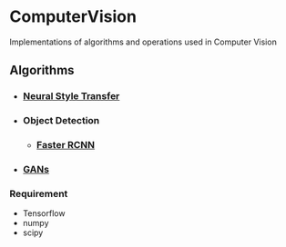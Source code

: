 # ComputerVision
Implementations of algorithms and operations used in Computer Vision

## Algorithms
- ### [Neural Style Transfer](https://github.com/ldfrancis/ComputerVision/tree/master/NeuralStyleTransfer)
- ### Object Detection
  - ### [Faster RCNN](https://github.com/ldfrancis/ComputerVision/tree/master/FasterRCNN)
- ### [GANs](https://github.com/ldfrancis/ComputerVision/tree/master/GANs)

### Requirement
* Tensorflow
* numpy
* scipy
